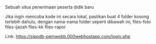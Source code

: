 Sebuah situs penerimaan peserta didik baru

Jika ingin mencoba kode ini secara lokal, pastikan buat 4 folder kosong terlebih dahulu, dengan nama-nama folder seperti dibawah ini,
files-foto
files-ijazah
files-kk
files-rapor

Link:
https://sippdb-pemwebb.000webhostapp.com/login.php
